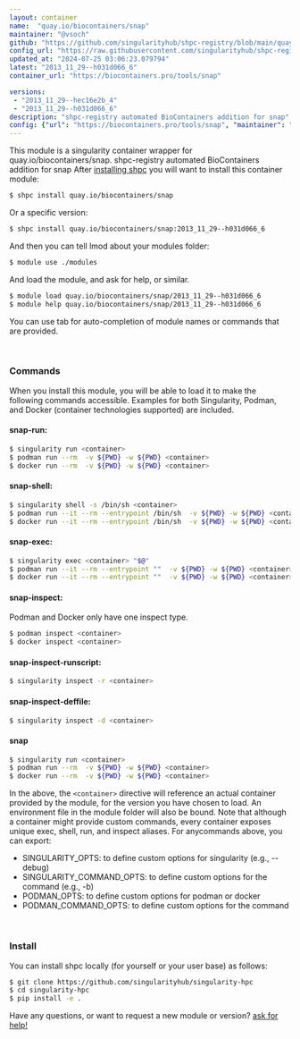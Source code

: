 ```yaml
---
layout: container
name:  "quay.io/biocontainers/snap"
maintainer: "@vsoch"
github: "https://github.com/singularityhub/shpc-registry/blob/main/quay.io/biocontainers/snap/container.yaml"
config_url: "https://raw.githubusercontent.com/singularityhub/shpc-registry/main/quay.io/biocontainers/snap/container.yaml"
updated_at: "2024-07-25 03:06:23.079794"
latest: "2013_11_29--h031d066_6"
container_url: "https://biocontainers.pro/tools/snap"

versions:
 - "2013_11_29--hec16e2b_4"
 - "2013_11_29--h031d066_6"
description: "shpc-registry automated BioContainers addition for snap"
config: {"url": "https://biocontainers.pro/tools/snap", "maintainer": "@vsoch", "description": "shpc-registry automated BioContainers addition for snap", "latest": {"2013_11_29--h031d066_6": "sha256:893d8da506c16de868830ae6a40d6ef2c2147c1ee477384a7d69e4bb1b56a538"}, "tags": {"2013_11_29--hec16e2b_4": "sha256:e57101f47222589a6f373b50829c08925f2c7d4dda6f64b8e15da8d5f9e6b936", "2013_11_29--h031d066_6": "sha256:893d8da506c16de868830ae6a40d6ef2c2147c1ee477384a7d69e4bb1b56a538"}, "docker": "quay.io/biocontainers/snap"}
---
```


This module is a singularity container wrapper for quay.io/biocontainers/snap.
shpc-registry automated BioContainers addition for snap
After [installing shpc](#install) you will want to install this container module:


```bash
$ shpc install quay.io/biocontainers/snap
```

Or a specific version:

```bash
$ shpc install quay.io/biocontainers/snap:2013_11_29--h031d066_6
```

And then you can tell lmod about your modules folder:

```bash
$ module use ./modules
```

And load the module, and ask for help, or similar.

```bash
$ module load quay.io/biocontainers/snap/2013_11_29--h031d066_6
$ module help quay.io/biocontainers/snap/2013_11_29--h031d066_6
```

You can use tab for auto-completion of module names or commands that are provided.

<br>

### Commands

When you install this module, you will be able to load it to make the following commands accessible.
Examples for both Singularity, Podman, and Docker (container technologies supported) are included.

#### snap-run:

```bash
$ singularity run <container>
$ podman run --rm  -v ${PWD} -w ${PWD} <container>
$ docker run --rm  -v ${PWD} -w ${PWD} <container>
```

#### snap-shell:

```bash
$ singularity shell -s /bin/sh <container>
$ podman run --it --rm --entrypoint /bin/sh  -v ${PWD} -w ${PWD} <container>
$ docker run --it --rm --entrypoint /bin/sh  -v ${PWD} -w ${PWD} <container>
```

#### snap-exec:

```bash
$ singularity exec <container> "$@"
$ podman run --it --rm --entrypoint ""  -v ${PWD} -w ${PWD} <container> "$@"
$ docker run --it --rm --entrypoint ""  -v ${PWD} -w ${PWD} <container> "$@"
```

#### snap-inspect:

Podman and Docker only have one inspect type.

```bash
$ podman inspect <container>
$ docker inspect <container>
```

#### snap-inspect-runscript:

```bash
$ singularity inspect -r <container>
```

#### snap-inspect-deffile:

```bash
$ singularity inspect -d <container>
```



#### snap

```bash
$ singularity run <container>
$ podman run --rm  -v ${PWD} -w ${PWD} <container>
$ docker run --rm  -v ${PWD} -w ${PWD} <container>
```


In the above, the `<container>` directive will reference an actual container provided
by the module, for the version you have chosen to load. An environment file in the
module folder will also be bound. Note that although a container
might provide custom commands, every container exposes unique exec, shell, run, and
inspect aliases. For anycommands above, you can export:

 - SINGULARITY_OPTS: to define custom options for singularity (e.g., --debug)
 - SINGULARITY_COMMAND_OPTS: to define custom options for the command (e.g., -b)
 - PODMAN_OPTS: to define custom options for podman or docker
 - PODMAN_COMMAND_OPTS: to define custom options for the command

<br>

### Install

You can install shpc locally (for yourself or your user base) as follows:

```bash
$ git clone https://github.com/singularityhub/singularity-hpc
$ cd singularity-hpc
$ pip install -e .
```

Have any questions, or want to request a new module or version? [ask for help!](https://github.com/singularityhub/singularity-hpc/issues)